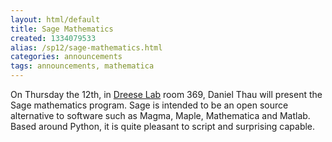 ```yaml
---
layout: html/default
title: Sage Mathematics
created: 1334079533
alias: /sp12/sage-mathematics.html
categories: announcements
tags: announcements, mathematica
---
```

On Thursday the 12th, in [Dreese Lab](http://www.osu.edu/map/building.php?building=279) room 369, Daniel Thau will present the Sage mathematics program. Sage is intended to be an open source alternative to software such as Magma, Maple, Mathematica and Matlab. Based around Python, it is quite pleasant to script and surprising capable.
